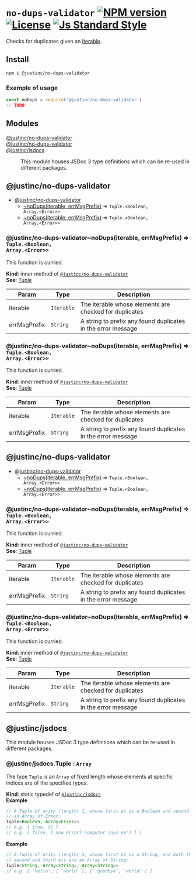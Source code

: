 # `no-dups-validator` [![NPM version][version-image]][version-url] [![License][license-image]][license-url] [![Js Standard Style][standard-image]][standard-url]

Checks for duplicates given an [Iterable](https://developer.mozilla.org/en/docs/Web/JavaScript/Reference/Iteration_protocols).

## Install

`npm i @justinc/no-dups-validator`

### Example of usage

```js
const noDups = require('@justinc/no-dups-validator')
// TODO:
```

## Modules

<dl>
<dt><a href="#module_@justinc/no-dups-validator">@justinc/no-dups-validator</a></dt>
<dd></dd>
<dt><a href="#module_@justinc/no-dups-validator">@justinc/no-dups-validator</a></dt>
<dd></dd>
<dt><a href="#module_@justinc/jsdocs">@justinc/jsdocs</a></dt>
<dd><p>This module houses JSDoc 3 type definitions which can be re-used in different packages.</p>
</dd>
</dl>

<a name="module_@justinc/no-dups-validator"></a>

## @justinc/no-dups-validator

* [@justinc/no-dups-validator](#module_@justinc/no-dups-validator)
    * [~noDups(iterable, errMsgPrefix)](#module_@justinc/no-dups-validator..noDups) ⇒ <code>Tuple.&lt;Boolean, Array.&lt;Error&gt;&gt;</code>
    * [~noDups(iterable, errMsgPrefix)](#module_@justinc/no-dups-validator..noDups) ⇒ <code>Tuple.&lt;Boolean, Array.&lt;Error&gt;&gt;</code>

<a name="module_@justinc/no-dups-validator..noDups"></a>

### @justinc/no-dups-validator~noDups(iterable, errMsgPrefix) ⇒ <code>Tuple.&lt;Boolean, Array.&lt;Error&gt;&gt;</code>
This function is curried.

**Kind**: inner method of <code>[@justinc/no-dups-validator](#module_@justinc/no-dups-validator)</code>  
**See**: [Tuple](#module_@justinc/jsdocs.Tuple)  

| Param | Type | Description |
| --- | --- | --- |
| iterable | <code>Iterable</code> | The iterable whose elements are checked for duplicates |
| errMsgPrefix | <code>String</code> | A string to prefix any found duplicates in the error message |

<a name="module_@justinc/no-dups-validator..noDups"></a>

### @justinc/no-dups-validator~noDups(iterable, errMsgPrefix) ⇒ <code>Tuple.&lt;Boolean, Array.&lt;Error&gt;&gt;</code>
This function is curried.

**Kind**: inner method of <code>[@justinc/no-dups-validator](#module_@justinc/no-dups-validator)</code>  
**See**: [Tuple](#module_@justinc/jsdocs.Tuple)  

| Param | Type | Description |
| --- | --- | --- |
| iterable | <code>Iterable</code> | The iterable whose elements are checked for duplicates |
| errMsgPrefix | <code>String</code> | A string to prefix any found duplicates in the error message |

<a name="module_@justinc/no-dups-validator"></a>

## @justinc/no-dups-validator

* [@justinc/no-dups-validator](#module_@justinc/no-dups-validator)
    * [~noDups(iterable, errMsgPrefix)](#module_@justinc/no-dups-validator..noDups) ⇒ <code>Tuple.&lt;Boolean, Array.&lt;Error&gt;&gt;</code>
    * [~noDups(iterable, errMsgPrefix)](#module_@justinc/no-dups-validator..noDups) ⇒ <code>Tuple.&lt;Boolean, Array.&lt;Error&gt;&gt;</code>

<a name="module_@justinc/no-dups-validator..noDups"></a>

### @justinc/no-dups-validator~noDups(iterable, errMsgPrefix) ⇒ <code>Tuple.&lt;Boolean, Array.&lt;Error&gt;&gt;</code>
This function is curried.

**Kind**: inner method of <code>[@justinc/no-dups-validator](#module_@justinc/no-dups-validator)</code>  
**See**: [Tuple](#module_@justinc/jsdocs.Tuple)  

| Param | Type | Description |
| --- | --- | --- |
| iterable | <code>Iterable</code> | The iterable whose elements are checked for duplicates |
| errMsgPrefix | <code>String</code> | A string to prefix any found duplicates in the error message |

<a name="module_@justinc/no-dups-validator..noDups"></a>

### @justinc/no-dups-validator~noDups(iterable, errMsgPrefix) ⇒ <code>Tuple.&lt;Boolean, Array.&lt;Error&gt;&gt;</code>
This function is curried.

**Kind**: inner method of <code>[@justinc/no-dups-validator](#module_@justinc/no-dups-validator)</code>  
**See**: [Tuple](#module_@justinc/jsdocs.Tuple)  

| Param | Type | Description |
| --- | --- | --- |
| iterable | <code>Iterable</code> | The iterable whose elements are checked for duplicates |
| errMsgPrefix | <code>String</code> | A string to prefix any found duplicates in the error message |

<a name="module_@justinc/jsdocs"></a>

## @justinc/jsdocs
This module houses JSDoc 3 type definitions which can be re-used in different packages.

<a name="module_@justinc/jsdocs.Tuple"></a>

### @justinc/jsdocs.Tuple : <code>Array</code>
The type `Tuple` is an `Array` of fixed length whose elements at specific
indices are of the specified types.

**Kind**: static typedef of <code>[@justinc/jsdocs](#module_@justinc/jsdocs)</code>  
**Example**  
```js
// A Tuple of arity (length) 2, whose first el is a Boolean and second el is
// an Array of Error:
Tuple<Boolean, Array<Error>>
// e.g. [ true, [] ]
// e.g. [ false, [ new Error('computer says no') ] ]
```
**Example**  
```js
// A Tuple of arity (length) 3, whose first el is a String, and both the
// second and third els are an Array of String:
Tuple<String, Array<String>, Array<String>>
// e.g. [ 'hello', [ 'world' ], [ 'goodbye', 'world' ] ]
```

[version-image]: https://img.shields.io/npm/v/@justinc/no-dups-validator.svg?style=flat-square
[version-url]: https://npmjs.org/package/@justinc/no-dups-validator

[standard-image]: https://img.shields.io/badge/code-standard-brightgreen.svg?style=flat-square
[standard-url]: https://github.com/feross/standard

[license-image]: https://img.shields.io/badge/License-MIT-yellow.svg?style=flat-square
[license-url]: ./LICENSE
